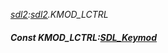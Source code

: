_[sdl2](../../modules/sdl2/sdl2-module.md):[sdl2](../../modules/sdl2/sdl2-module.md).KMOD\_LCTRL_
##### Const KMOD\_LCTRL:[SDL_Keymod](../../modules/sdl2/sdl2-sdl_keymod.md)
